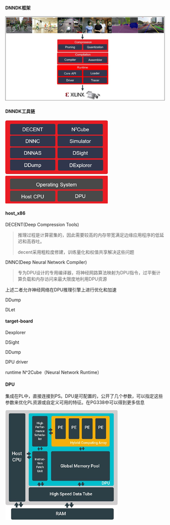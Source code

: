 

#### DNNDK框架

![22](image/22.jpg)

#### DNNDK工具链

![](image/24.jpg)

#### host_x86

DECENT(Deep Compression Tools)

> 推理过程是计算密集的，因此需要较高的内存带宽满足边缘应用程序的低延迟和高吞吐。
>
> decent采用粗粒度修建，训练量化和权值共享解决这些问题

DNNC(Deep Neural Network Compiler)

> 专为DPU设计的专用编译器，将神经网路算法映射为DPU指令，过平衡计算负载和内存访问来最大限度地利用DPU资源

上述二者允许神经网络在DPU推理引擎上进行优化和加速

DDump

DLet

#### target-board

Dexplorer

DSight

DDump

DPU driver

runtime N^2Cube（Neural Network Runtime）

#### DPU

集成在PL中，直接连接到PS。DPU是可配置的，公开了几个参数，可以指定这些参数来优化PL资源或自定义可用的特征。在PG338中可以得到更多信息

![](image/23.jpg)

